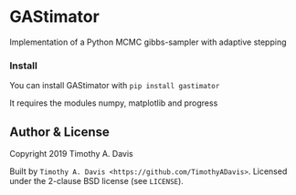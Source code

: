 # GAStimator
Implementation of a Python MCMC gibbs-sampler with adaptive stepping

### Install
You can install GAStimator with `pip install gastimator`
    
It requires the modules numpy, matplotlib and progress


Author & License
-----------------

Copyright 2019 Timothy A. Davis

Built by `Timothy A. Davis <https://github.com/TimothyADavis>`. Licensed under
the 2-clause BSD license (see ``LICENSE``).
